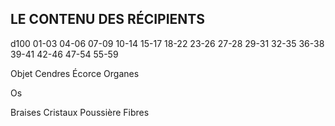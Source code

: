 ## LE CONTENU DES RÉCIPIENTS


d100
01-03
04-06
07-09
10-14
15-17
18-22
23-26
27-28
29-31
32-35
36-38
39-41
42-46
47-54
55-59

Objet
Cendres
Écorce
Organes

Os

Braises
Cristaux
Poussière
Fibres